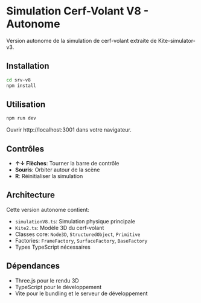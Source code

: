 # Simulation Cerf-Volant V8 - Autonome

Version autonome de la simulation de cerf-volant extraite de Kite-simulator-v3.

## Installation

```bash
cd srv-v8
npm install
```

## Utilisation

```bash
npm run dev
```

Ouvrir http://localhost:3001 dans votre navigateur.

## Contrôles

- **↑↓ Flèches**: Tourner la barre de contrôle
- **Souris**: Orbiter autour de la scène
- **R**: Réinitialiser la simulation

## Architecture

Cette version autonome contient:
- `simulationV8.ts`: Simulation physique principale
- `Kite2.ts`: Modèle 3D du cerf-volant
- Classes core: `Node3D`, `StructuredObject`, `Primitive`
- Factories: `FrameFactory`, `SurfaceFactory`, `BaseFactory`
- Types TypeScript nécessaires

## Dépendances

- Three.js pour le rendu 3D
- TypeScript pour le développement
- Vite pour le bundling et le serveur de développement
